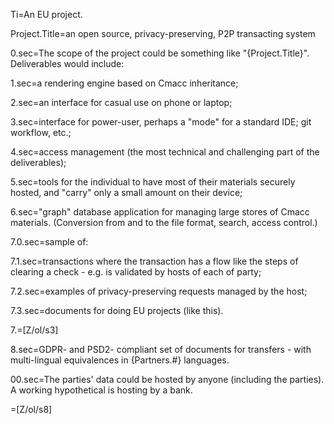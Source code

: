 Ti=An EU project.

Project.Title=an open source, privacy-preserving, P2P transacting system

0.sec=The scope of the project could be something like "{Project.Title}".  Deliverables would include: 

1.sec=a rendering engine based on Cmacc inheritance;

2.sec=an interface for casual use on phone or laptop;

3.sec=interface for power-user, perhaps a "mode" for a standard IDE; git workflow, etc.; 

4.sec=access management (the most technical and challenging part of the deliverables);

5.sec=tools for the individual to have most of their materials securely hosted, and "carry" only a small amount on their device;

6.sec="graph" database application for managing large stores of Cmacc materials.  (Conversion from and to the file format, search, access control.)

7.0.sec=sample of:

7.1.sec=transactions where the transaction has a flow like the steps of clearing a check - e.g. is validated by hosts of each of party;

7.2.sec=examples of privacy-preserving requests managed by the host;

7.3.sec=documents for doing EU projects (like this).

7.=[Z/ol/s3]

8.sec=GDPR- and PSD2- compliant set of documents for transfers - with multi-lingual equivalences in {Partners.#} languages. 

00.sec=The parties' data could be hosted by anyone (including the parties).  A working hypothetical is hosting by a bank. 

=[Z/ol/s8]
